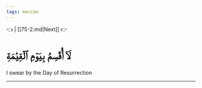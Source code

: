 ```yaml
---
tags: meccan
---
```


👈  | [[75-2.md|Next]] 👉

# لَآ أُقۡسِمُ بِيَوۡمِ ٱلۡقِيَٰمَةِ

I swear by the Day of Resurrection

---

